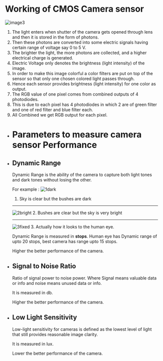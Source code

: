 # Working of CMOS Camera sensor

![image3](../assets/opencv-img/image3.png)

1. The light enters when shutter of the camera gets opened through lens and then it is stored in the form of photons.
2. Then these photons are converted into some electric signals having certain range of voltage say 0 to 5 V.
3. The brighter the light, the more photons are collected, and a higher electrical charge is generated.
4. Electric Voltage only denotes the brightness (light intensity) of the image.
5. In order to make this image colorful a color filters are put on top of the sensor so that only one chosen colored light passes through. 
6. Hence each sensor provides brightness (light intensity) for one color as output.
7. The RGB value of one pixel comes from combined outputs of 4 photodiodes.  
8. This is due to each pixel has 4 photodiodes in which 2 are of green filter and one of red filter and blue filter each. 
9. All Combined we get RGB output for each pixel.
- # Parameters to measure camera sensor Performance
- ## Dynamic Range 
  Dynamic Range is the ability of the camera to capture both light tones and dark tones without losing the other.
  
  For example :
  ![1dark](../assets/opencv-img/1dark.jpg)
  1. Sky is clear but the bushes are dark 
  
  ----
  ![2bright](../assets/opencv-img/2bright.jpg)
  2. Bushes are clear but the sky is very bright 
  
  ----
  ![3fixed](../assets/opencv-img/3fixed.jpg)
  3. Actually how it looks to the human eye.
  
  Dynamic Range is measured in **stops**. Human eye has Dynamic range of upto 20 
  stops, best camera has range upto 15 stops. 
  
  Higher the better performance of the camera.
- ## Signal to Noise Ratio
  Ratio of signal power to noise power. Where Signal means valuable data or info and noise means unused data or info.
  
  It is measured in db. 
  
  Higher the better performance of the camera.
- ## Low Light Sensitivity 
  Low-light sensitivity for cameras is defined as the lowest level of light that still provides reasonable image clarity. 
  
  It is measured in lux.
  
  Lower the better performance of the camera.